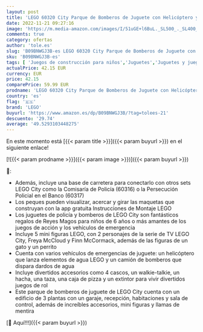 ```yaml
---
layout: post
title: 'LEGO 60320 City Parque de Bomberos de Juguete con Helicóptero y Camión para Construir  Mini Figuras  Perrito y Gatito  Reyes Magos'
date: 2022-11-21 09:27:16
image: 'https://m.media-amazon.com/images/I/51uGE+l6BuL._SL500_._SL400_.jpg'
comments: true
category: ofertas
author: 'tole.es'
slug: 'B09BNWGJ3B-es LEGO 60320 City Parque de Bomberos de Juguete con...'
sku: 'B09BNWGJ3B-es'
tags: [ 'Juegos de construcción para niños','Juguetes','Juguetes y juegos','Sets de construcción','lego','magos','reyes','🇪🇸', ]
actualPrice: 42.15 EUR
currency: EUR
price: 42.15
comparePrice: 59.99 EUR
prodname: 'LEGO 60320 City Parque de Bomberos de Juguete con Helicóptero y Camión para Construir  Mini Figuras  Perrito y Gatito  Reyes Magos'
country: 'es'
flag: '🇪🇸'
brand: 'LEGO'
buyurl: 'https://www.amazon.es/dp/B09BNWGJ3B/?tag=tolees-21'
descuento: '29.74'
average: '49.5293103448275'
---
```


En este momento está [{{< param title >}}]({{< param buyurl >}}) en el siguiente enlace!

[![{{< param prodname >}}]({{< param image >}})]({{< param buyurl >}})

🔎:

- Además, incluye una base de carretera para conectarlo con otros sets LEGO City como la Comisaría de Policía (60316) o la Persecución Policial en el Banco (60317)
- Los peques pueden visualizar, acercar y girar las maquetas que construyan con la app gratuita Instrucciones de Montaje LEGO
- Los juguetes de policía y bomberos de LEGO City son fantásticos regalos de Reyes Magos para niños de 6 años o más amantes de los juegos de acción y los vehículos de emergencia
- Incluye 5 mini figuras LEGO, con 2 personajes de la serie de TV LEGO City, Freya McCloud y Finn McCormack, además de las figuras de un gato y un perrito
- Cuenta con varios vehículos de emergencias de juguete: un helicóptero que lanza elementos de agua LEGO y un camión de bomberos que dispara dardos de agua
- Incluye divertidos accesorios como 4 cascos, un walkie-talkie, un hacha, una taza, una caja de pizza y un extintor para vivir divertidos juegos de rol
- Este parque de bomberos de juguete de LEGO City cuenta con un edificio de 3 plantas con un garaje, recepción, habitaciones y sala de control, además de increíbles accesorios, mini figuras y llamas de mentira

[🛒 Aquí!!!]({{< param buyurl >}})
